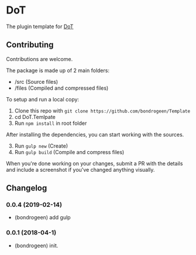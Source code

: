 # DoT
 
The plugin template for [DoT](https://github.com/bondrogeen/DoT)



## Contributing
Contributions are welcome.

The package is made up of 2 main folders:

- /src (Source files)
- /files (Compiled and compressed files)

To setup and run a local copy:
1. Clone this repo with `git clone https://github.com/bondrogeen/Template`
2. cd DoT.Temlpate
3. Run `npm install` in root folder

After installing the dependencies, you can start working with the sources.

3. Run `gulp new` (Create)
4. Run `gulp build` (Compile and compress files)

When you're done working on your changes, submit a PR with the details and include a 
screenshot if you've changed anything visually.



## Changelog

### 0.0.4 (2019-02-14)
* (bondrogeen) add gulp
### 0.0.1 (2018-04-1)
* (bondrogeen) init.



